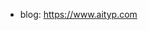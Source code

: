 - blog: https://www.aityp.com

<!---
typ431127/typ431127 is a ✨ special ✨ repository because its `README.md` (this file) appears on your GitHub profile.
You can click the Preview link to take a look at your changes.
--->

